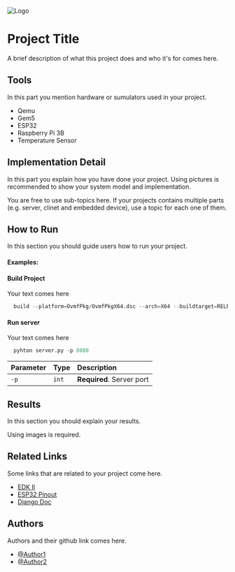 
![Logo](https://via.placeholder.com/468x150?text=Your+Logo+Here)



# Project Title

A brief description of what this project does and who it's for comes here.


## Tools
In this part you mention hardware or sumulators used in your project.
- Qemu
- Gem5
- ESP32
- Raspberry Pi 3B
- Temperature Sensor


## Implementation Detail

In this part you explain how you have done your project. Using pictures is recommended to show your system model and implementation.


You are free to use sub-topics here. If your projects contains multiple parts (e.g. server, clinet and embedded device), use a topic for each one of them.

## How to Run

In this section you should guide users how to run your project.

#### Examples:
#### Build Project
Your text comes here
```python
  build --platform=OvmfPkg/OvmfPkgX64.dsc --arch=X64 --buildtarget=RELEASE --tagname=GCC5
```

#### Run server
Your text comes here
```python
  pyhton server.py -p 8080
```

| Parameter | Type     | Description                |
| :-------- | :------- | :------------------------- |
| `-p` | `int` | **Required**. Server port |



## Results
In this section you should explain your results.

Using images is required.

## Related Links
Some links that are related to your project come here.
 - [EDK II](https://github.com/tianocore/edk2)
 - [ESP32 Pinout](https://randomnerdtutorials.com/esp32-pinout-reference-gpios/)
 - [Django Doc](https://docs.djangoproject.com/en/5.0/)


## Authors
Authors and their github link comes here.
- [@Author1](https://github.com/Sharif-University-ESRLab)
- [@Author2](https://github.com/Sharif-University-ESRLab)

